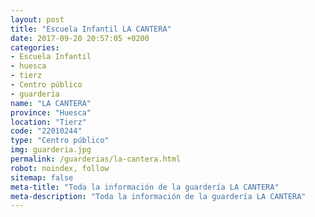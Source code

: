 ```yaml
---
layout: post
title: "Escuela Infantil LA CANTERA"
date: 2017-09-20 20:57:05 +0200
categories:
- Escuela Infantil
- huesca
- tierz
- Centro público
- guarderia
name: "LA CANTERA"
province: "Huesca"
location: "Tierz"
code: "22010244"
type: "Centro público"
img: guarderia.jpg
permalink: /guarderias/la-cantera.html
robot: noindex, follow
sitemap: false
meta-title: "Toda la información de la guardería LA CANTERA"
meta-description: "Toda la información de la guardería LA CANTERA"
---
```

